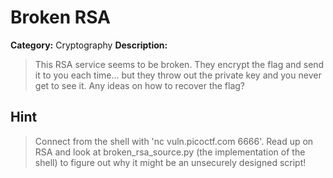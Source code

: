 # Broken RSA

**Category:** Cryptography
**Description:**

> This RSA service seems to be broken. They encrypt the flag and send it to you each time... but they throw out the private key and you never get to see it. Any ideas on how to recover the flag?

## Hint
> Connect from the shell with 'nc vuln.picoctf.com 6666'. Read up on RSA and look at broken_rsa_source.py (the implementation of the shell) to figure out why it might be an unsecurely designed script!
